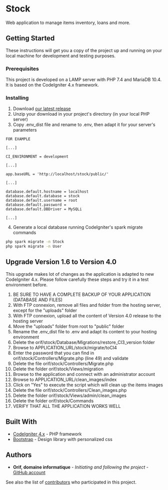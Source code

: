 # Stock

Web application to manage items inventory, loans and more.

## Getting Started

These instructions will get you a copy of the project up and running on your local machine for development and testing purposes.

### Prerequisites

This project is developed on a LAMP server with PHP 7.4 and MariaDB 10.4.
It is based on the CodeIgniter 4.x framework.

### Installing

1. Download [our latest release](https://github.com/OrifInformatique/stock/releases)
2. Unzip your download in your project's directory (in your local PHP server)
3. Copy .env_dist file and rename to .env, then adapt it for your server's parameters
```
FOR EXAMPLE

[...]

CI_ENVIRONMENT = development

[...]

app.baseURL = 'http://localhost/stock/public/'

[...]

database.default.hostname = localhost
database.default.database = stock
database.default.username = root
database.default.password = 
database.default.DBDriver = MySQLi

[...]

```
4. Generate a local database running CodeIgniter's spark migrate commands

```bash
php spark migrate -n Stock
php spark migrate -n User
```

## Upgrade Version 1.6 to Version 4.0

This upgrade makes lot of changes as the application is adapted to new CodeIgniter 4.x. Please follow carefully these steps and try it in a test environment before.

1. BE SURE TO HAVE A COMPLETE BACKUP OF YOUR APPLICATION (DATABASE AND FILES)
2. With FTP connexion, remove all files and folder from the hosting server, except for the "uploads" folder
3. With FTP connexion, upload all the content of Version 4.0 release to the hosting server
4. Move the "uploads" folder from root to "public" folder
5. Rename the .env_dist file to .env and adapt its content to your hosting environment
6. Delete the orif/stock/Database/Migrations/restore_CI3_version folder
7. Browse to APPLICATION_URL/stock/migrate/toCI4
8. Enter the password that you can find in orif/stock/Controllers/Migrate.php (line 49) and validate
9. Delete the file orif/stock/Controllers/Migrate.php
10. Delete the folder orif/stock/Views/migration
11. Browse to the application and connect with an administrator account
12. Browse to APPLICATION_URL/clean_images/index
13. Click on "Yes" to execute the script which will clean up the items images
14. Delete the file orif/stock/Controllers/Clean_images.php
15. Delete the folder orif/stock/Views/admin/clean_images
16. Delete the folder orif/stock/Commands
17. VERIFY THAT ALL THE APPLICATION WORKS WELL

## Built With

* [CodeIgniter 4.x](https://www.codeigniter.com/) - PHP framework
* [Bootstrap](https://getbootstrap.com/) - Design library with personalized css

## Authors

* **Orif, domaine informatique** - *Initiating and following the project* - [GitHub account](https://github.com/OrifInformatique)

See also the list of [contributors](https://github.com/OrifInformatique/stock/contributors) who participated in this project.
